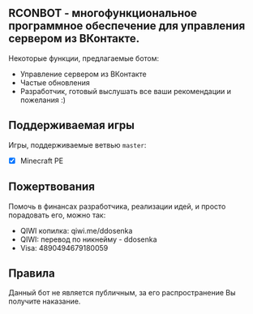 __RCONBOT - многофункциональное программное обеспечение для управления сервером из ВКонтакте.__
-------------

Некоторые функции, предлагаемые ботом:
* Управление сервером из ВКонтакте
* Частые обновления
* Разработчик, готовый выслушать все ваши рекомендации и пожелания :)

Поддерживаемая игры
-------------
Игры, поддерживаемые ветвью `master`:
- [x] Minecraft PE

Пожертвования
-------------

Помочь в финансах разработчика, реализации идей, и просто порадовать его, можно так:
- QIWI копилка: qiwi.me/ddosenka
- QIWI: перевод по никнейму - ddosenka
- Visa: 4890494679180059

Правила
-------------

Данный бот не является публичным, за его распространение Вы получите наказание.